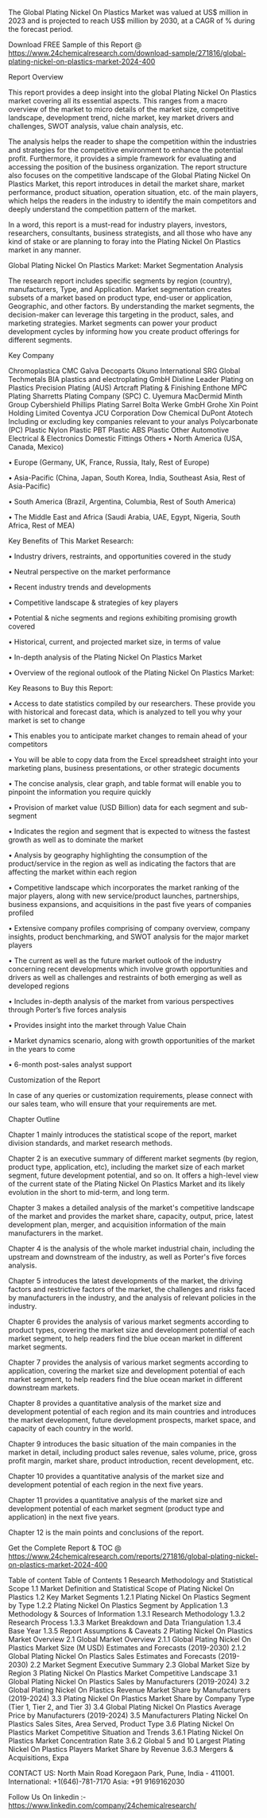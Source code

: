 The Global Plating Nickel On Plastics Market was valued at US$ million in 2023 and is projected to reach US$ million by 2030, at a CAGR of % during the forecast period.

Download FREE Sample of this Report @ https://www.24chemicalresearch.com/download-sample/271816/global-plating-nickel-on-plastics-market-2024-400

Report Overview

This report provides a deep insight into the global Plating Nickel On Plastics market covering all its essential aspects. This ranges from a macro overview of the market to micro details of the market size, competitive landscape, development trend, niche market, key market drivers and challenges, SWOT analysis, value chain analysis, etc.

The analysis helps the reader to shape the competition within the industries and strategies for the competitive environment to enhance the potential profit. Furthermore, it provides a simple framework for evaluating and accessing the position of the business organization. The report structure also focuses on the competitive landscape of the Global Plating Nickel On Plastics Market, this report introduces in detail the market share, market performance, product situation, operation situation, etc. of the main players, which helps the readers in the industry to identify the main competitors and deeply understand the competition pattern of the market.

In a word, this report is a must-read for industry players, investors, researchers, consultants, business strategists, and all those who have any kind of stake or are planning to foray into the Plating Nickel On Plastics market in any manner.

Global Plating Nickel On Plastics Market: Market Segmentation Analysis

The research report includes specific segments by region (country), manufacturers, Type, and Application. Market segmentation creates subsets of a market based on product type, end-user or application, Geographic, and other factors. By understanding the market segments, the decision-maker can leverage this targeting in the product, sales, and marketing strategies. Market segments can power your product development cycles by informing how you create product offerings for different segments.

Key Company

Chromoplastica CMC
Galva Decoparts
Okuno International
SRG Global
Techmetals
BIA plastics and electroplating GmbH
Dixline
Leader Plating on Plastics
Precision Plating (AUS)
Artcraft Plating & Finishing
Enthone
MPC Plating
Sharretts Plating Company (SPC)
C. Uyemura
MacDermid
Minth Group
Cybershield
Phillips Plating
Sarrel
Bolta Werke GmbH
Grohe
Xin Point Holding Limited
Coventya
JCU Corporation
Dow Chemical
DuPont
Atotech
Including or excluding key companies relevant to your analys
Polycarbonate (PC) Plastic
Nylon Plastic
PBT Plastic
ABS Plastic
Other
Automotive
Electrical & Electronics
Domestic Fittings
Others
• North America (USA, Canada, Mexico)

• Europe (Germany, UK, France, Russia, Italy, Rest of Europe)

• Asia-Pacific (China, Japan, South Korea, India, Southeast Asia, Rest of Asia-Pacific)

• South America (Brazil, Argentina, Columbia, Rest of South America)

• The Middle East and Africa (Saudi Arabia, UAE, Egypt, Nigeria, South Africa, Rest of MEA)

Key Benefits of This Market Research:

• Industry drivers, restraints, and opportunities covered in the study

• Neutral perspective on the market performance

• Recent industry trends and developments

• Competitive landscape & strategies of key players

• Potential & niche segments and regions exhibiting promising growth covered

• Historical, current, and projected market size, in terms of value

• In-depth analysis of the Plating Nickel On Plastics Market

• Overview of the regional outlook of the Plating Nickel On Plastics Market:

Key Reasons to Buy this Report:

• Access to date statistics compiled by our researchers. These provide you with historical and forecast data, which is analyzed to tell you why your market is set to change

• This enables you to anticipate market changes to remain ahead of your competitors

• You will be able to copy data from the Excel spreadsheet straight into your marketing plans, business presentations, or other strategic documents

• The concise analysis, clear graph, and table format will enable you to pinpoint the information you require quickly

• Provision of market value (USD Billion) data for each segment and sub-segment

• Indicates the region and segment that is expected to witness the fastest growth as well as to dominate the market

• Analysis by geography highlighting the consumption of the product/service in the region as well as indicating the factors that are affecting the market within each region

• Competitive landscape which incorporates the market ranking of the major players, along with new service/product launches, partnerships, business expansions, and acquisitions in the past five years of companies profiled

• Extensive company profiles comprising of company overview, company insights, product benchmarking, and SWOT analysis for the major market players

• The current as well as the future market outlook of the industry concerning recent developments which involve growth opportunities and drivers as well as challenges and restraints of both emerging as well as developed regions

• Includes in-depth analysis of the market from various perspectives through Porter’s five forces analysis

• Provides insight into the market through Value Chain

• Market dynamics scenario, along with growth opportunities of the market in the years to come

• 6-month post-sales analyst support

Customization of the Report

In case of any queries or customization requirements, please connect with our sales team, who will ensure that your requirements are met.

Chapter Outline

Chapter 1 mainly introduces the statistical scope of the report, market division standards, and market research methods.

Chapter 2 is an executive summary of different market segments (by region, product type, application, etc), including the market size of each market segment, future development potential, and so on. It offers a high-level view of the current state of the Plating Nickel On Plastics Market and its likely evolution in the short to mid-term, and long term.

Chapter 3 makes a detailed analysis of the market's competitive landscape of the market and provides the market share, capacity, output, price, latest development plan, merger, and acquisition information of the main manufacturers in the market.

Chapter 4 is the analysis of the whole market industrial chain, including the upstream and downstream of the industry, as well as Porter's five forces analysis.

Chapter 5 introduces the latest developments of the market, the driving factors and restrictive factors of the market, the challenges and risks faced by manufacturers in the industry, and the analysis of relevant policies in the industry.

Chapter 6 provides the analysis of various market segments according to product types, covering the market size and development potential of each market segment, to help readers find the blue ocean market in different market segments.

Chapter 7 provides the analysis of various market segments according to application, covering the market size and development potential of each market segment, to help readers find the blue ocean market in different downstream markets.

Chapter 8 provides a quantitative analysis of the market size and development potential of each region and its main countries and introduces the market development, future development prospects, market space, and capacity of each country in the world.

Chapter 9 introduces the basic situation of the main companies in the market in detail, including product sales revenue, sales volume, price, gross profit margin, market share, product introduction, recent development, etc.

Chapter 10 provides a quantitative analysis of the market size and development potential of each region in the next five years.

Chapter 11 provides a quantitative analysis of the market size and development potential of each market segment (product type and application) in the next five years.

Chapter 12 is the main points and conclusions of the report.

Get the Complete Report & TOC @ https://www.24chemicalresearch.com/reports/271816/global-plating-nickel-on-plastics-market-2024-400

Table of content
Table of Contents
1 Research Methodology and Statistical Scope
1.1 Market Definition and Statistical Scope of Plating Nickel On Plastics
1.2 Key Market Segments
1.2.1 Plating Nickel On Plastics Segment by Type
1.2.2 Plating Nickel On Plastics Segment by Application
1.3 Methodology & Sources of Information
1.3.1 Research Methodology
1.3.2 Research Process
1.3.3 Market Breakdown and Data Triangulation
1.3.4 Base Year
1.3.5 Report Assumptions & Caveats
2 Plating Nickel On Plastics Market Overview
2.1 Global Market Overview
2.1.1 Global Plating Nickel On Plastics Market Size (M USD) Estimates and Forecasts (2019-2030)
2.1.2 Global Plating Nickel On Plastics Sales Estimates and Forecasts (2019-2030)
2.2 Market Segment Executive Summary
2.3 Global Market Size by Region
3 Plating Nickel On Plastics Market Competitive Landscape
3.1 Global Plating Nickel On Plastics Sales by Manufacturers (2019-2024)
3.2 Global Plating Nickel On Plastics Revenue Market Share by Manufacturers (2019-2024)
3.3 Plating Nickel On Plastics Market Share by Company Type (Tier 1, Tier 2, and Tier 3)
3.4 Global Plating Nickel On Plastics Average Price by Manufacturers (2019-2024)
3.5 Manufacturers Plating Nickel On Plastics Sales Sites, Area Served, Product Type
3.6 Plating Nickel On Plastics Market Competitive Situation and Trends
3.6.1 Plating Nickel On Plastics Market Concentration Rate
3.6.2 Global 5 and 10 Largest Plating Nickel On Plastics Players Market Share by Revenue
3.6.3 Mergers & Acquisitions, Expa

CONTACT US:
North Main Road Koregaon Park, Pune, India - 411001.
International: +1(646)-781-7170
Asia: +91 9169162030

Follow Us On linkedin :- https://www.linkedin.com/company/24chemicalresearch/
